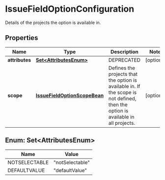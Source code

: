 

# IssueFieldOptionConfiguration

Details of the projects the option is available in.

## Properties

| Name | Type | Description | Notes |
|------------ | ------------- | ------------- | -------------|
|**attributes** | [**Set&lt;AttributesEnum&gt;**](#Set&lt;AttributesEnum&gt;) | DEPRECATED |  [optional] |
|**scope** | [**IssueFieldOptionScopeBean**](IssueFieldOptionScopeBean.md) | Defines the projects that the option is available in. If the scope is not defined, then the option is available in all projects. |  [optional] |



## Enum: Set&lt;AttributesEnum&gt;

| Name | Value |
|---- | -----|
| NOTSELECTABLE | &quot;notSelectable&quot; |
| DEFAULTVALUE | &quot;defaultValue&quot; |



